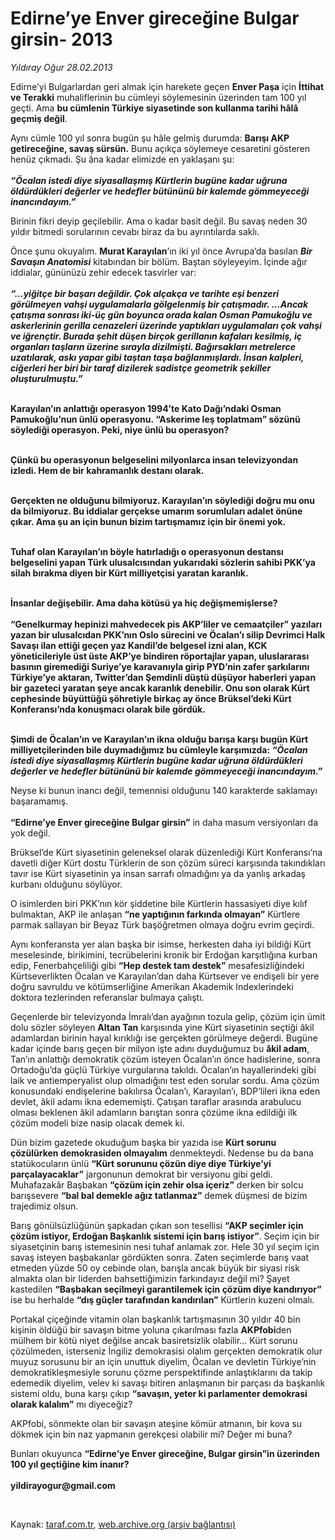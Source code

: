 # Edirne’ye Enver gireceğine Bulgar girsin- 2013

*Yıldıray Oğur 28.02.2013*

<div class="yazi"><p>Edirne’yi Bulgarlardan geri almak için harekete geçen <b>Enver Paşa</b> için <b>İttihat ve Terakki</b> muhaliflerinin bu cümleyi söylemesinin üzerinden tam 100 yıl geçti. Ama <b>bu cümlenin Türkiye siyasetinde son kullanma tarihi hâlâ geçmiş değil</b>.</p>
<p>Aynı cümle 100 yıl sonra bugün şu hâle gelmiş durumda: <b>Barışı AKP getireceğine, savaş sürsün.</b> Bunu açıkça söylemeye cesaretini gösteren henüz çıkmadı. Şu âna kadar elimizde en yaklaşanı şu:<br/><br/><b><i>“Öcalan istedi diye siyasallaşmış Kürtlerin bugüne kadar uğruna öldürdükleri değerler ve hedefler bütününü bir kalemde gömmeyeceği inancındayım.” </i></b></p>
<p>Birinin fikri deyip geçilebilir. Ama o kadar basit değil. Bu savaş neden 30 yıldır bitmedi sorularının cevabı biraz da bu ayrıntılarda saklı.</p>
<p>Önce şunu okuyalım. <b>Murat Karayılan</b>’ın iki yıl önce Avrupa’da basılan <b><i>Bir Savaşın Anatomisi</i></b> kitabından bir bölüm. Baştan söyleyeyim. İçinde ağır iddialar, gününüzü zehir edecek tasvirler var:<br/><br/><strong><i>“...yiğitçe bir başarı değildir. Çok alçakça ve tarihte eşi benzeri görülmeyen vahşi uygulamalarla gölgelenmiş bir çatışmadır. ...Ancak çatışma sonrası iki-üç gün boyunca orada kalan Osman Pamukoğlu ve askerlerinin gerilla cenazeleri üzerinde yaptıkları uygulamaları çok vahşi ve iğrençtir. Burada şehit düşen birçok gerillanın kafaları kesilmiş, iç organları taşların üzerine sırayla dizilmişti. Bağırsakları metrelerce uzatılarak, askı yapar gibi taştan taşa bağlanmışlardı. İnsan kalpleri, ciğerleri her biri bir taraf dizilerek sadistçe geometrik şekiller oluşturulmuştu.”</i></strong></p>
<p><strong><br/>Karayılan’ın anlattığı operasyon 1994’te Kato Dağı’ndaki Osman Pamukoğlu’nun ünlü operasyonu. </strong><strong>“Askerime leş toplatmam”</strong><strong> sözünü söylediği operasyon. Peki, niye ünlü bu operasyon? </strong></p>
<p><strong><br/>Çünkü bu operasyonun belgeselini milyonlarca insan televizyondan izledi. Hem de bir kahramanlık destanı olarak.</strong></p>
<p><strong><br/>Gerçekten ne olduğunu bilmiyoruz. Karayılan’ın söylediği doğru mu onu da bilmiyoruz. Bu iddialar gerçekse umarım sorumluları adalet önüne çıkar. Ama şu an için bunun bizim tartışmamız için bir önemi yok. </strong></p>
<p><strong><br/>Tuhaf olan Karayılan’ın böyle hatırladığı o operasyonun destansı belgeselini yapan Türk ulusalcısından yukarıdaki sözlerin sahibi PKK’ya silah bırakma diyen bir Kürt milliyetçisi yaratan karanlık. </strong></p>
<p><strong><br/>İnsanlar değişebilir. Ama daha kötüsü ya hiç değişmemişlerse?<br/><br/></strong><strong>“Genelkurmay hepinizi mahvedecek pis AKP’liler ve cemaatçiler” </strong><strong>yazıları yazan bir ulusalcıdan PKK’nın Oslo sürecini ve Öcalan’ı silip Devrimci Halk Savaşı ilan ettiği geçen yaz Kandil’de belgesel izni alan, KCK yöneticileriyle üst üste AKP’ye bindiren röportajlar yapan, uluslararası basının giremediği Suriye’ye karavanıyla girip PYD’nin zafer şarkılarını Türkiye’ye aktaran, Twitter’dan </strong><strong>Şemdinli düştü düşüyor </strong><strong>haberleri yapan bir gazeteci yaratan şeye ancak karanlık denebilir. Onu son olarak Kürt cephesinde büyüttüğü şöhretiyle birkaç ay önce Brüksel’deki Kürt Konferansı’nda konuşmacı olarak bile gördük.</strong></p>
<p><strong><br/>Şimdi de Öcalan’ın ve Karayılan’ın ikna olduğu barışa karşı bugün Kürt milliyetçilerinden bile duymadığımız bu cümleyle karşımızda:</strong><strong> </strong><b><i>“Öcalan istedi diye siyasallaşmış Kürtlerin bugüne kadar uğruna öldürdükleri değerler ve hedefler bütününü bir kalemde gömmeyeceği inancındayım.”</i></b></p>
<p>Neyse ki bunun inancı değil, temennisi olduğunu 140 karakterde saklamayı başaramamış.<br/><br/><b>“Edirne’ye Enver gireceğine Bulgar girsin”</b> in daha masum versiyonları da yok değil. </p>
<p>Brüksel’de Kürt siyasetinin geleneksel olarak düzenlediği Kürt Konferansı’na davetli diğer Kürt dostu Türklerin de son çözüm süreci karşısında takındıkları tavır ise Kürt siyasetinin ya insan sarrafı olmadığını ya da yanlış arkadaş kurbanı olduğunu söylüyor.</p>
<p>O isimlerden biri PKK’nın kör şiddetine bile Kürtlerin hassasiyeti diye kılıf bulmaktan, AKP ile anlaşan <b>“ne yaptığının farkında olmayan”</b> Kürtlere parmak sallayan bir Beyaz Türk başöğretmen olmaya doğru evrim geçirdi. </p>
<p>Aynı konferansta yer alan başka bir isimse, herkesten daha iyi bildiği Kürt meselesinde, birikimini, tecrübelerini kronik bir Erdoğan karşıtlığına kurban edip, Fenerbahçeliliği gibi <b>“Hep destek tam destek”</b> mesafesizliğindeki Kürtseverlikten Öcalan ve Karayılan’dan daha Kürtsever ve endişeli bir yere doğru savruldu ve kötümserliğine Amerikan Akademik Indexlerindeki doktora tezlerinden referanslar bulmaya çalıştı. </p>
<p>Geçenlerde bir televizyonda İmralı’dan ayağının tozula gelip, çözüm için ümit dolu sözler söyleyen <b>Altan Tan</b> karşısında yine Kürt siyasetinin seçtiği âkil adamlardan birinin hayal kırıklığı ise gerçekten görülmeye değerdi. Bugüne kadar içinde barış geçen bir milyon işte adını duyduğumuz bu <b>âkil adam</b>, Tan’ın anlattığı demokratik çözüm isteyen Öcalan’ın önce hadislerine, sonra Ortadoğu’da güçlü Türkiye vurgularına takıldı. Öcalan’ın hayallerindeki gibi laik ve antiemperyalist olup olmadığını test eden sorular sordu. Ama çözüm konusundaki endişelerine bakılırsa Öcalan’ı, Karayılan’ı, BDP’lileri ikna eden devlet, âkil adamı ikna edememişti. Çatışan taraflar arasında arabulucu olması beklenen âkil adamların barıştan sonra çözüme ikna edildiği ilk çözüm modeli bize nasip olacak demek ki.</p>
<p>Dün bizim gazetede okuduğum başka bir yazıda ise <b>Kürt sorunu çözülürken demokrasiden olmayalım</b> denmekteydi. Nedense bu da bana statükocuların ünlü <b>“Kürt sorununu çözün diye diye Türkiye’yi parçalayacaklar”</b> jargonunun demokrat bir versiyonu gibi geldi. Muhafazakâr Başbakan <b>“çözüm için zehir olsa içeriz”</b> derken bir solcu barışsevere <b>“bal bal demekle ağız tatlanmaz”</b> demek düşmesi de bizim trajedimiz olsun. </p>
<p>Barış gönülsüzlüğünün şapkadan çıkan son tesellisi <b>“AKP seçimler için çözüm istiyor, Erdoğan Başkanlık sistemi için barış istiyor”</b>. Seçim için bir siyasetçinin barış istemesinin nesi tuhaf anlamak zor. Hele 30 yıl seçim için savaş isteyen başbakanlar gördükten sonra. Zaten seçimlerde barış vaat etmeden yüzde 50 oy cebinde olan, barışla ancak büyük bir siyasi risk almakta olan bir liderden bahsettiğimizin farkındayız değil mi? Şayet kastedilen <b>“Başbakan seçilmeyi garantilemek için çözüm diye kandırıyor”</b> ise bu herhalde <b>“dış güçler tarafından kandırılan”</b> Kürtlerin kuzeni olmalı.</p>
<p>Portakal çiçeğinde vitamin olan başkanlık tartışmasının 30 yıldır 40 bin kişinin öldüğü bir savaşın bitme yoluna çıkarılması fazla <b>AKPfobi</b>den mülhem bir kötü niyet değilse ancak basiretsizlik olabilir... Kürt sorunu çözülmeden, isterseniz İngiliz demokrasisi olalım gerçekten demokratik olur muyuz sorusunu bir an için unuttuk diyelim, Öcalan ve devletin Türkiye’nin demokratikleşmesiyle sorunu çözme perspektifinde anlaştıklarını da takip edemedik diyelim, velev ki savaşı bitiren anlaşmanın bir parçası da başkanlık sistemi oldu, buna karşı çıkıp <b>“savaşın, yeter ki parlamenter demokrasi olarak kalalım”</b> mı diyeceğiz? </p>
<p>AKPfobi, sönmekte olan bir savaşın ateşine kömür atmanın, bir kova su dökmek için bin naz yapmanın gerekçesi olabilir mi? Değer mi buna? </p>
<p>Bunları okuyunca <b>“Edirne’ye Enver gireceğine, Bulgar girsin”in üzerinden 100 yıl geçtiğine kim inanır?<br/><br/></b><b>yildirayogur@gmail.com</b></p>
<p> </p>
</div>

Kaynak: [taraf.com.tr](http://www.taraf.com.tr/yildiray-ogur/makale-edirne-ye-enver-girecegine-bulgar-girsin-2013.htm), [web.archive.org (arşiv bağlantısı)](http://web.archive.org/web/20131107125445/http://www.taraf.com.tr/yildiray-ogur/makale-edirne-ye-enver-girecegine-bulgar-girsin-2013.htm)
